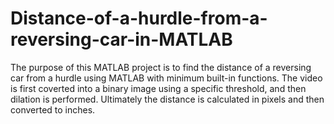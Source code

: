# Distance-of-a-hurdle-from-a-reversing-car-in-MATLAB
The purpose of this MATLAB project is to find the distance of a reversing car from a hurdle using MATLAB with minimum built-in functions.
The video is first coverted into a binary image using a specific threshold, and then dilation is performed. Ultimately the distance is calculated in pixels and then converted to inches.
